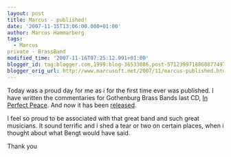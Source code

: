 ```yaml
---
layout: post
title: Marcus - published!
date: '2007-11-15T13:06:00.000+01:00'
author: Marcus Hammarberg
tags:
  - Marcus
private - BrassBand
modified_time: '2007-11-16T07:25:12.991+01:00'
blogger_id: tag:blogger.com,1999:blog-36533086.post-5712399718860877497
blogger_orig_url: http://www.marcusoft.net/2007/11/marcus-published.html
---
```


Today was a proud day for me as i for the first time ever was
published. I have written the commentaries for <span
id="SPELLING_ERROR_0" class="blsp-spelling-error">Gothenburg
Brass Bands last CD, [In Perfect
Peace](http://marcushammarberg.blogspot.com/2007/10/in-perfect-peace.html).
And now it has been
[released](http://www.worldofbrass.eu/acatalog/24884.html).

I feel so proud to be associated with that great band and such great
musicians. It sound terrific and i shed a tear or two
on certain places, when i thought about what Bengt would have said.

Thank you
